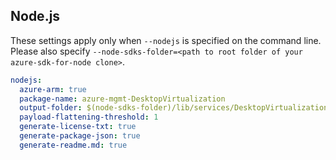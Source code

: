 ## Node.js

These settings apply only when `--nodejs` is specified on the command line.
Please also specify `--node-sdks-folder=<path to root folder of your azure-sdk-for-node clone>`.

```yaml $(nodejs)
nodejs:
  azure-arm: true
  package-name: azure-mgmt-DesktopVirtualization
  output-folder: $(node-sdks-folder)/lib/services/DesktopVirtualization
  payload-flattening-threshold: 1
  generate-license-txt: true
  generate-package-json: true
  generate-readme.md: true
```

